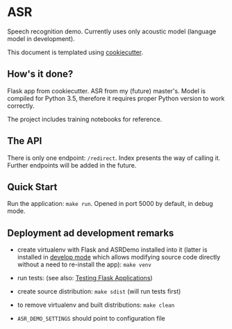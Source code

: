 # ASR

Speech recognition demo. Currently uses only acoustic model (language model in development).

This document is templated using [cookiecutter](https://github.com/audreyr/cookiecutter).

## How's it done?

Flask app from cookiecutter. ASR from my (future) master's. Model is compiled for Python 3.5, therefore it requires
proper Python version to work correctly.

The project includes training notebooks for reference.

## The API

There is only one endpoint: `/redirect`. Index presents the way of calling it. Further endpoints will be added in the future.

## Quick Start

Run the application: `make run`.
Opened in port 5000 by default, in debug mode.

## Deployment ad development remarks

 - create virtualenv with Flask and ASRDemo installed into it (latter is installed in
   [develop mode](http://setuptools.readthedocs.io/en/latest/setuptools.html#development-mode) which allows
   modifying source code directly without a need to re-install the app): `make venv`

 - run tests:  (see also: [Testing Flask Applications](http://flask.pocoo.org/docs/0.12/testing/))

 - create source distribution: `make sdist` (will run tests first)

 - to remove virtualenv and built distributions: `make clean`

 - `ASR_DEMO_SETTINGS` should point to configuration file